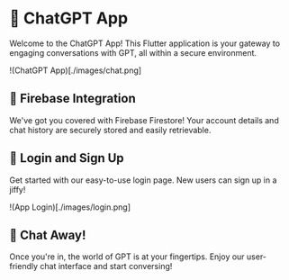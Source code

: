 # 🚀 ChatGPT App

Welcome to the ChatGPT App! This Flutter application is your gateway to engaging conversations with GPT, all within a secure environment.

!(ChatGPT App)[./images/chat.png]

## 🔐 Firebase Integration

We've got you covered with Firebase Firestore! Your account details and chat history are securely stored and easily retrievable. 

## 📝 Login and Sign Up

Get started with our easy-to-use login page. New users can sign up in a jiffy!

!(App Login)[./images/login.png]

## 💬 Chat Away!

Once you're in, the world of GPT is at your fingertips. Enjoy our user-friendly chat interface and start conversing!

